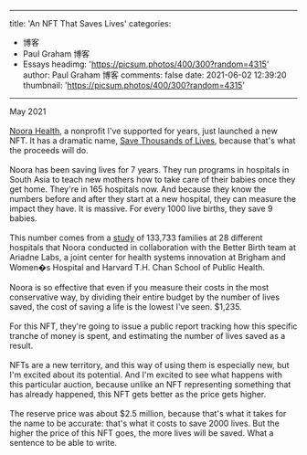
---
title: 'An NFT That Saves Lives'
categories: 
 - 博客
 - Paul Graham 博客
 - Essays
headimg: 'https://picsum.photos/400/300?random=4315'
author: Paul Graham 博客
comments: false
date: 2021-06-02 12:39:20
thumbnail: 'https://picsum.photos/400/300?random=4315'
---

<div>   
May 2021<br><br><a href="https://www.noorahealth.org/">Noora Health</a>, a nonprofit I've 
supported for years, just launched
a new NFT. It has a dramatic name, <a href="http://bit.ly/NooraNFT"><u>Save Thousands of Lives</u></a>,
because that's what the proceeds will do.<br><br>Noora has been saving lives for 7 years. They run programs in
hospitals in South Asia to teach new mothers how to take care of
their babies once they get home. They're in 165 hospitals now. And
because they know the numbers before and after they start at a new
hospital, they can measure the impact they have. It is massive.
For every 1000 live births, they save 9 babies.<br><br>This number comes from a <a href="http://bit.ly/NFT-research"><u>study</u></a>
of 133,733 families at 28 different
hospitals that Noora conducted in collaboration with the Better
Birth team at Ariadne Labs, a joint center for health systems
innovation at Brigham and Women�s Hospital and Harvard T.H. Chan
School of Public Health.<br><br>Noora is so effective that even if you measure their costs in the
most conservative way, by dividing their entire budget by the number
of lives saved, the cost of saving a life is the lowest I've seen.
$1,235.<br><br>For this NFT, they're going to issue a public report tracking how
this specific tranche of money is spent, and estimating the number
of lives saved as a result.<br><br>NFTs are a new territory, and this way of using them is especially
new, but I'm excited about its potential. And I'm excited to see
what happens with this particular auction, because unlike an NFT
representing something that has already happened,
this NFT gets better as the price gets higher.<br><br>The reserve price was about $2.5 million, because that's what it
takes for the name to be accurate: that's what it costs to save
2000 lives. But the higher the price of this NFT goes, the more
lives will be saved. What a sentence to be able to write.<br><br>  
</div>
            
